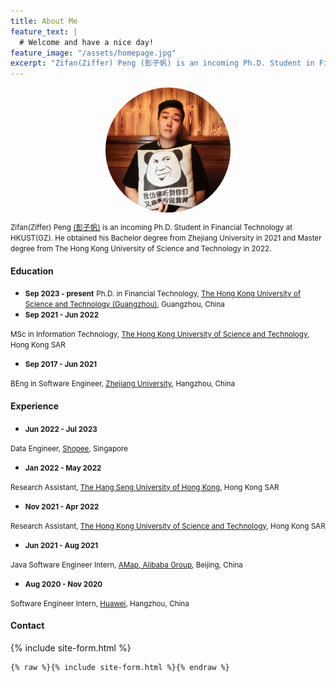 ```yaml
---
title: About Me
feature_text: |
  # Welcome and have a nice day!
feature_image: "/assets/homepage.jpg"
excerpt: "Zifan(Ziffer) Peng (彭子帆) is an incoming Ph.D. Student in Financial Technology at HKUST(GZ). He obtained his Bachelor degree from Zhejiang University in 2021 and Master degree from The Hong Kong University of Science and Technology in 2022."
---
```


<img src="/assets/avatar.jpg" style="width:200px;height:200px;border-radius:50%;display: block; margin-left: auto;margin-right: auto; " alt="">

<small>Zifan(Ziffer) Peng [(彭子帆)](https://translate.google.com/?sl=zh-CN&tl=en&text=%E5%BD%AD%E5%AD%90%E5%B8%86&op=translate&hl=zh-CN) is an incoming Ph.D. Student in Financial Technology at HKUST(GZ). He obtained his Bachelor degree from Zhejiang University in 2021 and Master degree from The Hong Kong University of Science and Technology in 2022.</small>

<!-- {% include button.html text="Fork it" icon="github" link="https://github.com/daviddarnes/alembic" color="#0366d6" %} {% include button.html text="Buy me a coffee ☕️" link="https://buymeacoffee.com/daviddarnes#support" color="#f68140" %} {% include button.html text="Tweet it" icon="twitter" link="https://twitter.com/intent/tweet/?url=https://alembic.darn.es&text=Alembic%20-%20A%20Jekyll%20boilerplate%20theme&via=DavidDarnes" color="#0d94e7" %} {% include button.html text="Install Alembic ⚗️" link="https://github.com/daviddarnes/alembic#installation" %} -->
#### Education

- <small>**Sep 2023 - present**</small>
<small>Ph.D. in Financial Technology, [The Hong Kong University of Science and Technology (Guangzhou)](https://hkust-gz.edu.cn/), Guangzhou, China</small>
- <small>**Sep 2021 - Jun 2022**</small>

<small>MSc in Information Technology, [The Hong Kong University of Science and Technology](https://hkust.edu.hk/), Hong Kong SAR</small>
- <small>**Sep 2017 - Jun 2021**</small>

<small>BEng in Software Engineer, [Zhejiang University](https://www.zju.edu.cn/english/), Hangzhou, China</small>

#### Experience

- <small>**Jun 2022 - Jul 2023**</small>

<small>Data Engineer, [Shopee]('www.shopee.com), Singapore</small>

- <small>**Jan 2022 - May 2022**</small>

<small>Research Assistant, [The Hang Seng University of Hong Kong](https://scm.hsu.edu.hk/hk/aboutus/faculty/56), Hong Kong SAR</small>
- <small>**Nov 2021 - Apr 2022**</small>

<small>Research Assistant, [The Hong Kong University of Science and Technology](https://sosc.hkust.edu.hk/people/wenjuan-zheng), Hong Kong SAR</small>
- <small>**Jun 2021 - Aug 2021**</small>

<small>Java Software Engineer Intern, [AMap, Alibaba Group](https://www.alibabagroup.com/), Beijing, China</small>
- <small>**Aug 2020 - Nov 2020**</small>

<small>Software Engineer Intern, [Huawei](https://www.huawei.com/en/), Hangzhou, China</small>

#### Contact
{% include site-form.html %}

``` html
{% raw %}{% include site-form.html %}{% endraw %}
```
<script type="text/javascript" id="clustrmaps" src="//clustrmaps.com/map_v2.js?d=2ben3YzveUZsxGlDN7qE3EglP2r1PUu78IZ4eUw6rFU&cl=ffffff&w=a"></script>
